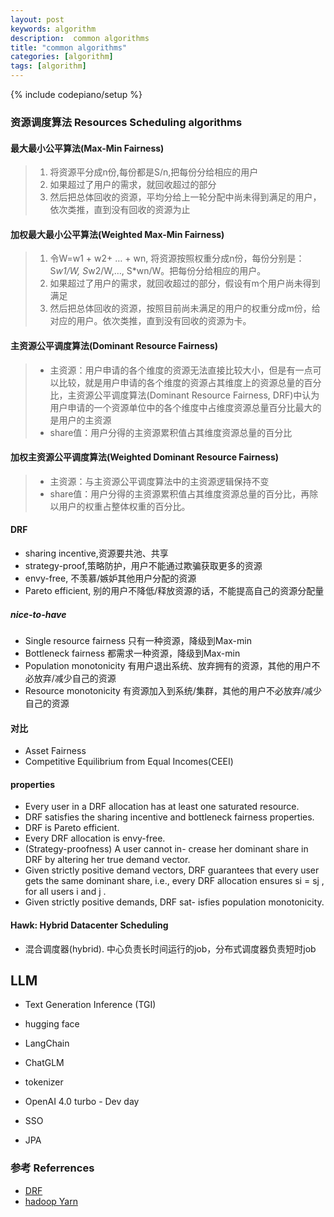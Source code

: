 ```yaml
---
layout: post
keywords: algorithm 
description:  common algorithms
title: "common algorithms"
categories: [algorithm]
tags: [algorithm]
---
```

{% include codepiano/setup %}

### 资源调度算法 Resources Scheduling algorithms

#### 最大最小公平算法(Max-Min Fairness)

> 1. 将资源平分成n份,每份都是S/n,把每份分给相应的用户
> 2. 如果超过了用户的需求，就回收超过的部分
> 3. 然后把总体回收的资源，平均分给上一轮分配中尚未得到满足的用户，依次类推，直到没有回收的资源为止

#### 加权最大最小公平算法(Weighted Max-Min Fairness)

> 1. 令W=w1 + w2+ … + wn, 将资源按照权重分成n份，每份分别是：S*w1/W, S*w2/W,…, S*wn/W。把每份分给相应的用户。
> 2. 如果超过了用户的需求，就回收超过的部分，假设有m个用户尚未得到满足
> 3. 然后把总体回收的资源，按照目前尚未满足的用户的权重分成m份，给对应的用户。依次类推，直到没有回收的资源为卡。

#### 主资源公平调度算法(Dominant Resource Fairness)

> * 主资源：用户申请的各个维度的资源无法直接比较大小，但是有一点可以比较，就是用户申请的各个维度的资源占其维度上的资源总量的百分比，主资源公平调度算法(Dominant Resource Fairness, DRF)中认为用户申请的一个资源单位中的各个维度中占维度资源总量百分比最大的是用户的主资源
> * share值：用户分得的主资源累积值占其维度资源总量的百分比

#### 加权主资源公平调度算法(Weighted Dominant Resource Fairness)

> * 主资源：与主资源公平调度算法中的主资源逻辑保持不变
> * share值：用户分得的主资源累积值占其维度资源总量的百分比，再除以用户的权重占整体权重的百分比。

#### DRF

* sharing incentive,资源要共池、共享
* strategy-proof,策略防护，用户不能通过欺骗获取更多的资源
* envy-free, 不羡慕/嫉妒其他用户分配的资源
* Pareto efficient, 别的用户不降低/释放资源的话，不能提高自己的资源分配量

##### nice-to-have

* Single resource fairness 只有一种资源，降级到Max-min
* Bottleneck fairness 都需求一种资源，降级到Max-min
* Population monotonicity 有用户退出系统、放弃拥有的资源，其他的用户不必放弃/减少自己的资源
* Resource monotonicity 有资源加入到系统/集群，其他的用户不必放弃/减少自己的资源

#### 对比

* Asset Fairness
* Competitive Equilibrium from Equal Incomes(CEEI)

#### properties

* Every user in a DRF allocation has at least one saturated resource.
* DRF satisfies the sharing incentive and bottleneck fairness properties.
* DRF is Pareto efficient.
* Every DRF allocation is envy-free.
* (Strategy-proofness) A user cannot in- crease her dominant share in DRF by altering her true demand vector.
* Given strictly positive demand vectors, DRF guarantees that every user gets the same dominant share, i.e., every DRF allocation ensures si = sj , for all users i and j .
* Given strictly positive demands, DRF sat- isfies population monotonicity.

#### Hawk: Hybrid Datacenter Scheduling

* 混合调度器(hybrid). 中心负责长时间运行的job，分布式调度器负责短时job

## LLM

* Text Generation Inference (TGI)
* hugging face
* LangChain
* ChatGLM
* tokenizer

* OpenAI 4.0 turbo - Dev day

* SSO
* JPA

### 参考 Referrences

* [DRF](https://cs.stanford.edu/~matei/papers/2011/nsdi_drf.pdf)
* [hadoop Yarn](https://github.com/apache/hadoop/tree/trunk/hadoop-yarn-project)
